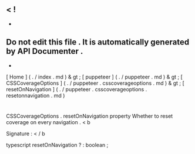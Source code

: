 <
!
-
-
Do
not
edit
this
file
.
It
is
automatically
generated
by
API
Documenter
.
-
-
>
[
Home
]
(
.
/
index
.
md
)
&
gt
;
[
puppeteer
]
(
.
/
puppeteer
.
md
)
&
gt
;
[
CSSCoverageOptions
]
(
.
/
puppeteer
.
csscoverageoptions
.
md
)
&
gt
;
[
resetOnNavigation
]
(
.
/
puppeteer
.
csscoverageoptions
.
resetonnavigation
.
md
)
#
#
CSSCoverageOptions
.
resetOnNavigation
property
Whether
to
reset
coverage
on
every
navigation
.
<
b
>
Signature
:
<
/
b
>
typescript
resetOnNavigation
?
:
boolean
;

